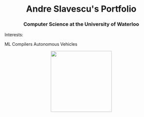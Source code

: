 <h1 align="center">Andre Slavescu's Portfolio</h1>
<h3 align="center">Computer Science at the University of Waterloo</h1>

Interests:

ML Compilers
Autonomous Vehicles

<p align="center"> <img src="https://komarev.com/ghpvc/?username=AndreSlavescu" width="200px" /> </p>

